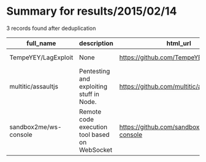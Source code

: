 
# Summary for results/2015/02/14
    
3 records found after deduplication

| full_name | description | html_url | matched_list | matched_count | pushed_at | size | stargazers_count | language | forks_count | vul_ids |
|-----------------------|-----------------------------------------------|------------------------------------------|---------------------------|-----------------|---------------------------|--------|--------------------|------------|---------------|-----------|
| TempeYEY/LagExploit | None | https://github.com/TempeYEY/LagExploit | ['exploit'] | 1 | 2015-02-14 16:29:26+00:00 | 0 | 0 | | 0 | [] |
| multitic/assaultjs | Pentesting and exploiting stuff in Node. | https://github.com/multitic/assaultjs | ['exploit'] | 1 | 2015-02-14 22:08:06+00:00 | 95 | 1 | JavaScript | 3 | [] |
| sandbox2me/ws-console | Remote code execution tool based on WebSocket | https://github.com/sandbox2me/ws-console | ['remote code execution'] | 1 | 2015-02-14 13:13:02+00:00 | 232 | 0 | HTML | 0 | [] |
